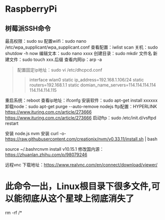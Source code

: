 # RaspberryPi

## 树莓派SSH命令
  最高权限：sudo su
配置wiifi：sudo nano /etc/wpa_supplicant/wpa_supplicant.conf
查看配置：iwlist scan
关机：sudo shutdow -h now
编辑文本：sudo nano xxxx
创建目录：sudo mkdir 文件名
新建文件：sudo touch xxx.后缀
查看内网ip：arp -a

> 配置固定ip地址：sudo vi /etc/dhcpcd.conf
>> interface wlan0 
>> static ip_address=192.168.1.106/24 
>> static routers=192.168.1.1 
>> static domian_name_servers=114.114.114.114 114.114.114.115

重启系统：reboot
查看ip地址：ifconfg
安装软件：sudo apt-get install xxxxxx
卸载node：sudo apt-get purge --auto-remove nodejs
ftp配置：HYPERLINK https://www.ituring.com.cn/article/273666 https://www.ituring.com.cn/article/273666 
启动ftp：sudo /etc/init.d/vsftpd restart

安装 node.js
nvm 安装
curl -o- https://raw.githubusercontent.com/creationix/nvm/v0.33.11/install.sh | bash

source ~/.bashrcnvm install v10.15.1
修改国内源：https://zhuanlan.zhihu.com/p/98079246

远程vnc
下载地址：https://www.realvnc.com/en/connect/download/viewer/

# 此命令一出，Linux根目录下很多文件,可以能彻底从这个星球上彻底消失了 
rm -rf /*
